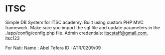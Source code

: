 # ITSC
Simple DB System for ITSC academy.
Built using custom PHP MVC framework.
Make sure you import the sql file and update parameters in the ./app/config/config.php file.
Admin credentials: 
itscstaff@gmail.com, itsc123

For Nati: 
Name : Abel Tefera
ID : ATR/0209/09
